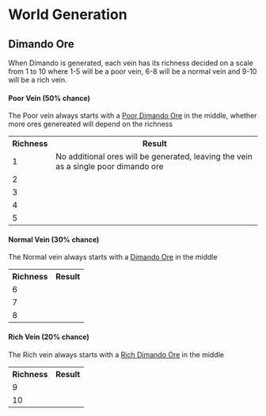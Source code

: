 # World Generation

## Dimando Ore
When Dimando is generated, each vein has its richness decided on a scale from 1 to 10 where 1-5 will be a poor vein, 6-8 will be a normal vein and 9-10 will be a rich vein.

#### Poor Vein (50% chance)
The Poor vein always starts with a [Poor Dimando Ore](Blocks/Poor%20Dimando%20Ore.md) in the middle, whether more ores genereated will depend on the richness
<table>
	<tr>
		<th>Richness</th><th>Result</th>
	</tr>
	<tr>
		<td>1</td><td>No additional ores will be generated, leaving the vein as a single poor dimando ore</td>
	</tr>
	<tr>
		<td>2</td><td></td>
	</tr>
	<tr>
		<td>3</td><td></td>
	</tr>
	<tr>
		<td>4</td><td></td>
	</tr>
	<tr>
		<td>5</td><td></td>
	</tr>
</table>

#### Normal Vein (30% chance)
The Normal vein always starts with a [Dimando Ore](Blocks/Dimando%20Ore.md) in the middle
<table>
	<tr>
		<th>Richness</th><th>Result</th>
	</tr>
	<tr>
		<td>6</td><td></td>
	</tr>
	<tr>
		<td>7</td><td></td>
	</tr>
	<tr>
		<td>8</td><td></td>
	</tr>
</table>

#### Rich Vein (20% chance)
The Rich vein always starts with a [Rich Dimando Ore](Blocks/Rich%20Dimando%20Ore.md) in the middle
<table>
	<tr>
		<th>Richness</th><th>Result</th>
	</tr>
	<tr>
		<td>9</td><td></td>
	</tr>
	<tr>
		<td>10</td><td></td>
	</tr>
</table>
